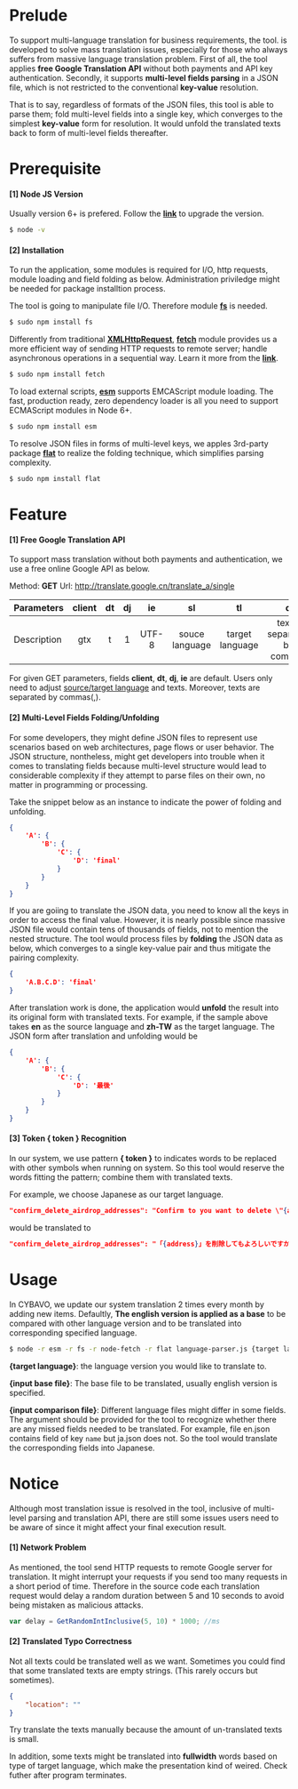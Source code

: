 # Prelude
To support multi-language translation for business requirements, the tool. is developed to solve mass translation issues, especially for those who always suffers from massive language translation problem. First of all, the tool applies **free Google Translation API** without both payments and API key authentication. Secondly, it supports **multi-level fields parsing** in a JSON file, which is not restricted to the conventional **key-value** resolution. 

That is to say, regardless of formats of the JSON files, this tool is able to parse them; fold multi-level fields into a single key, which converges to the simplest **key-value** form for resolution. It would unfold the translated texts back to form of multi-level fields thereafter.

# Prerequisite
#### [1] Node JS Version
Usually version 6+ is prefered. Follow the **[link](https://phoenixnap.com/kb/update-node-js-version)** to upgrade the version.
```sh
$ node -v
```

#### [2] Installation
To run the application, some modules is required for I/O, http requests, module loading and field folding as below. Administration priviledge might be needed for package installtion process.

The tool is going to manipulate file I/O. Therefore module **[fs](https://www.npmjs.com/package/fs)** is needed.
```sh
$ sudo npm install fs
```

Differently from traditional **[XMLHttpRequest](https://developer.mozilla.org/en-US/docs/Web/API/XMLHttpRequest)**, **[fetch](https://www.npmjs.com/package/fetch)** module provides us a more efficient way of sending HTTP requests to remote server; handle asynchronous operations in a sequential way. Learn it more from the **[link](https://developers.google.com/web/updates/2015/03/introduction-to-fetch)**.
```sh
$ sudo npm install fetch
```

To load external scripts, **[esm](https://github.com/standard-things/esm)** supports EMCAScript module loading. The fast, production ready, zero dependency loader is all you need to support ECMAScript modules in Node 6+.
```sh
$ sudo npm install esm
```

To resolve JSON files in forms of multi-level keys, we apples 3rd-party package **[flat](https://github.com/hughsk/flat)** to realize the folding technique, which simplifies parsing complexity.
```sh
$ sudo npm install flat
```

# Feature
#### [1] Free Google Translation API
To support mass translation without both payments and authentication, we use a free online Google API as below.

Method: **GET**
Url: http://translate.google.cn/translate_a/single

| Parameters | client  | dt | dj | ie | sl | tl | q |
|:-----------------|:-------------:|:---------------:|:---------------:|:---------------:|:---------------:|:---------------:|:---------------:|
| Description | gtx | t | 1 | UTF-8 | souce language | target language | texts, separated by commas |


For given GET parameters, fields **client**, **dt**, **dj**, **ie** are default. Users only need to adjust [source/target language](https://cloud.google.com/translate/docs/languages) and texts. Moreover, texts are separated by commas(,).

#### [2] Multi-Level Fields Folding/Unfolding
For some developers, they might define JSON files to represent use scenarios based on web architectures, page flows or user behavior. The JSON structure, nontheless, might get developers into trouble when it comes to translating fields because multi-level structure would lead to considerable complexity if they attempt to parse files on their own, no matter in programming or processing.

Take the snippet below as an instance to indicate the power of folding and unfolding.
```json
{
	'A': {
		'B': {
			'C': {
				'D': 'final'
			}
		}
	}
}
```
If you are goiing to translate the JSON data, you need to know all the keys in order to access the final value. However, it is nearly possible since massive JSON file would contain tens of thousands of fields, not to mention the nested structure. The tool would process files by **folding** the JSON data as below, which converges to a single key-value pair and thus mitigate the pairing complexity.
```json
{
	'A.B.C.D': 'final'
}
```
After translation work is done, the application would **unfold** the result into its original form with translated texts. For example, if the sample above takes **en** as the source language and **zh-TW** as the target language. The JSON form after translation and unfolding would be
```json
{
	'A': {
		'B': {
			'C': {
				'D': '最後'
			}
		}
	}
}
```

#### [3] Token { token } Recognition
In our system, we use pattern **{ token }** to indicates words to be replaced with other symbols when running on system. So this tool would reserve the words fitting the pattern; combine them with translated texts. 

For example, we choose Japanese as our target language.
```json
"confirm_delete_airdrop_addresses": "Confirm to you want to delete \"{address}\"?"
```
would be translated to
```json
"confirm_delete_airdrop_addresses": "「{address}」を削除してもよろしいですか？"
```

# Usage
In CYBAVO, we update our system translation 2 times every month by adding new items. Defaultly, **The english version is applied as a base** to be compared with other language version and to be translated into corresponding specified language.

```sh
$ node -r esm -r fs -r node-fetch -r flat language-parser.js {target language} {input base file} {input comparison file}
```
**{target language}**: the language version you would like to translate to.

**{input base file}**: The base file to be translated, usually english version is specified.

**{input comparison file}**: Different language files might differ in some fields. The argument should be provided for the tool to recognize whether there are any missed fields needed to be translated. For example, file en.json contains field of key `name` but ja.json does not. So the tool would translate the corresponding fields into Japanese.

# Notice
Although most translation issue is resolved in the tool, inclusive of multi-level parsing and translation API, there are still some issues users need to be aware of since it might affect your final execution result.
#### [1] Network Problem
As mentioned, the tool send HTTP requests to remote Google server for translation. It might interrupt your requests if you send too many requests in a short period of time. Therefore in the source code each translation request would delay a random duration between 5 and 10 seconds to avoid being mistaken as malicious attacks.
```javascript
var delay = GetRandomIntInclusive(5, 10) * 1000; //ms
```
#### [2] Translated Typo Correctness
Not all texts could be translated well as we want. Sometimes you could find that some translated texts are empty strings. (This rarely occurs but sometimes). 
```JSON
{
    "location": ""
}
```
Try translate the texts manually because the amount of un-translated texts is small.

In addition, some texts might be translated into **fullwidth** words based on type of target language, which make the presentation kind of weired. Check futher after program terminates.